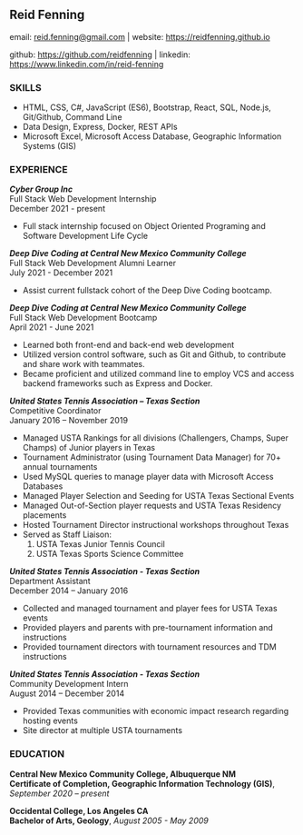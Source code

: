 Reid Fenning
------------

email: reid.fenning@gmail.com | website: https://reidfenning.github.io

github: https://github.com/reidfenning | linkedin: https://www.linkedin.com/in/reid-fenning

### SKILLS

- HTML, CSS, C#, JavaScript (ES6), Bootstrap, React, SQL, Node.js, Git/Github, Command Line
- Data Design, Express, Docker, REST APIs
- Microsoft Excel, Microsoft Access Database, Geographic Information Systems (GIS)

### EXPERIENCE 

***Cyber Group Inc***  
Full Stack Web Development Internship  
December 2021 - present  
-   Full stack internship focused on Object Oriented Programing and Software Development Life Cycle

***Deep Dive Coding at Central New Mexico Community College***  
Full Stack Web Development Alumni Learner  
July 2021 - December 2021
-   Assist current fullstack cohort of the Deep Dive Coding bootcamp.

***Deep Dive Coding at Central New Mexico Community College***  
Full Stack Web Development Bootcamp  
April 2021 - June 2021
-   Learned both front-end and back-end web development
-   Utilized version control software, such as Git and Github, to contribute and share work with teammates.
-   Became proficient and utilized command line to employ VCS and access backend frameworks such as Express and Docker.

***United States Tennis Association – Texas Section***	  				        
Competitive Coordinator  
January 2016 – November 2019
-   Managed USTA Rankings for all divisions (Challengers, Champs, Super Champs) of Junior players in Texas
-	Tournament Administrator (using Tournament Data Manager) for 70+ annual tournaments 
-	Used MySQL queries to manage player data with Microsoft Access Databases 
-	Managed Player Selection and Seeding for USTA Texas Sectional Events 
-	Managed Out-of-Section player requests and USTA Texas Residency placements 
-   Hosted Tournament Director instructional workshops throughout Texas 
-	Served as Staff Liaison:
     1. USTA Texas Junior Tennis Council 
     2. USTA Texas Sports Science Committee

***United States Tennis Association - Texas Section***  
Department Assistant  
December 2014 – January 2016
-   Collected and managed tournament and player fees for USTA Texas events
-   Provided players and parents with pre-tournament information and instructions
-   Provided tournament directors with tournament resources and TDM instructions

***United States Tennis Association - Texas Section***	  
Community Development Intern  
August 2014 – December 2014
-   Provided Texas communities with economic impact research regarding hosting events
-   Site director at multiple USTA tournaments

### EDUCATION 
	
**Central New Mexico Community College, Albuquerque NM**  
**Certificate of Completion, Geographic Information Technology (GIS)**, *September 2020 – present*				        

**Occidental College, Los Angeles CA** 	                     	        		        
**Bachelor of Arts, Geology**, *August 2005 - May 2009*					   			     			
